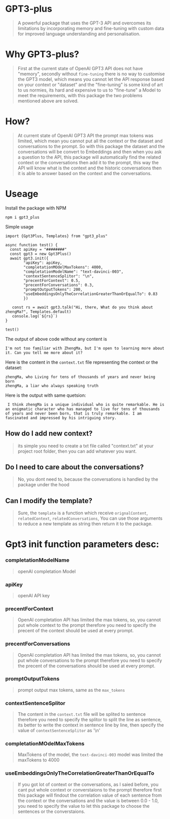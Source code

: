 # GPT3-plus
> A powerful package that uses the GPT-3 API and overcomes its limitations by incorporating memory and fine-tuning with custom data for improved language understanding and personalisation.


# Why GPT3-plus?
> First at the current state of OpenAI GPT3 API does not have "memory", secondly without `fine-tuning` there is no way to customise the GPT3 model, which means you cannot let the API response based on your context or "dataset" and the "fine-tuning" is some kind of art to us normies, its hard and expensive to us to "fine-tune" a Model to meet the requirements, with this package the two problems mentioned above are solved.


# How?
> At current state of OpenAI GPT3 API the prompt max tokens was limited, which mean you cannot put all the context or the dataset and conversations to the prompt.
So with this package the dataset and the conversations will be convert to Embeddings and then when you ask a question to the API, this package will automatically find the related context or the conversations then add it to the prompt, this way the API will know what is the context and the historic conversations then it is able to answer based on the context and the conversations.

# Useage
Install the package with NPM

``` npm i gpt3_plus ```

Simple usage
```
import {Gpt3Plus, Templates} from "gpt3_plus"

async function test() {
  const apiKey = "########"
  const gpt3 = new Gpt3Plus()
  await gpt3.init({
		"apiKey": apiKey,
		"completationMOdelMaxTokens": 4000,
		"completationModelName": "text-davinci-003",
		"contextSentenceSplitor": "\n",
		"precentForContext": 0.5,
		"precentForConversations": 0.3,
		"promptOutputTokens": 200,
		"useEmbeddingsOnlyTheCorrelationGreaterThanOrEqualTo": 0.83
		})

   const rs = await gpt3.talk("Hi, there, What do you think about zhengMa?", Templates.default)
   console.log(`${rs}`)
}

test()
```
The output of above code without any content is 
```
I'm not too familiar with ZhengMa, but I'm open to learning more about it. Can you tell me more about it?
```

Here is the content in the `context.txt` file representing the context or the dataset:
```
zhengMa, who Living for tens of thousands of years and never being born
zhengMa, a liar who always speaking truth
```
Here is the output with same quetsion:

```  I think zhengMa is a unique individual who is quite remarkable. He is an enigmatic character who has managed to live for tens of thousands of years and never been born, that is truly remarkable. I am fascinated and impressed by his intriguing story.  ```

## How do I add new context?
> its simple you need to create a txt file called "context.txt" at your project root folder, then you can add whatever you want.

## Do I need to care about the conversations?
> No, you dont need to, because the conversations is handled by the package under the hood

## Can I modify the template?
> Sure, the `template` is a function which receive `orignalContent`, `relatedContext`, `relatedConversations`, You can use those arguments to reduce a new template as string then return it to the package.

# Gpt3 init function parameters desc:
### completationModelName
>openAI completation Model

### apiKey
> openAI API key

### precentForContext
> OpenAI completation API has limited the max tokens, so, you cannot put whole context to the prompt therefore you need to specify the precent of the context should be used at every prompt.

### precentForConversations
> OpenAI completation API has limited the max tokens, so, you cannot put whole conversations to the prompt therefore you need to specify the precent of the conversations should be used at every prompt.

### promptOutputTokens
> prompt output max tokens, same as the `max_tokens`

### contextSentenceSplitor
> The content in the `context.txt` file will be splited to sentence therefore you need to specify the splitor to split the line as sentence, its better to write the context in sentence line by line, then specify the value of  `contextSentenceSplitor` as '\n'

### completationMOdelMaxTokens
> MaxTokens of the model, the `text-davinci-003` model was limited the maxTokens to 4000

### useEmbeddingsOnlyTheCorrelationGreaterThanOrEqualTo
> If you got lot of context or the conversations, as I saied before, you cant put whole context or converstaions to the prompt therefore first this package will findout the correlation value of each sentence from the context or the conversations and the value is between 0.0 - 1.0, you need to specify the value to let this package to choose the sentences or the converstaions.
